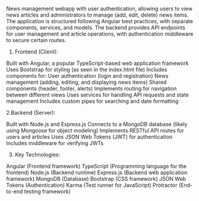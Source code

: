 News management webapp with user authentication, allowing users to view news articles and administrators to manage (add, edit, delete) news items. The application is structured following Angular best practices, with separate components, services, and models. The backend provides API endpoints for user management and article operations, with authentication middleware to secure certain routes.

1. Frontend (Client):

  Built with Angular, a popular TypeScript-based web application framework
  Uses Bootstrap for styling (as seen in the index.html file)
  Includes components for:
  User authentication (login and registration)
  News management (adding, editing, and displaying news items)
  Shared components (header, footer, alerts)
  Implements routing for navigation between different views
  Uses services for handling API requests and state management
  Includes custom pipes for searching and date formatting
  
2.Backend (Server):

  Built with Node.js and Express.js
  Connects to a MongoDB database (likely using Mongoose for object modeling)
  Implements RESTful API routes for users and articles
  Uses JSON Web Tokens (JWT) for authentication
  Includes middleware for verifying JWTs

3. Key Technologies:

  Angular (Frontend framework)
  TypeScript (Programming language for the frontend)
  Node.js (Backend runtime)
  Express.js (Backend web application framework)
  MongoDB (Database)
  Bootstrap (CSS framework)
  JSON Web Tokens (Authentication)
  Karma (Test runner for JavaScript)
  Protractor (End-to-end testing framework)
